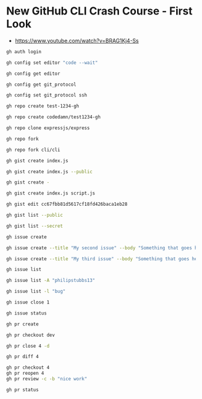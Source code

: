 # New GitHub CLI Crash Course - First Look

* <https://www.youtube.com/watch?v=BRAG1Kj4-Ss>

```bash
gh auth login
```

```bash
gh config set editor "code --wait"
```

```bash
gh config get editor
```

```bash
gh config get git_protocol
```

```bash
gh config set git_protocol ssh
```

```bash
gh repo create test-1234-gh
```

```bash
gh repo create codedamn/test1234-gh
```

```bash
gh repo clone expressjs/express
```

```bash
gh repo fork
```

```bash
gh repo fork cli/cli
```

```bash
gh gist create index.js
```

```bash
gh gist create index.js --public
```

```bash
gh gist create -
```

```bash
gh gist create index.js script.js
```

```bash
gh gist edit cc67fbb81d5617cf18fd426baca1eb28
```

```bash
gh gist list --public
```

```bash
gh gist list --secret
```

```bash
gh issue create
```

```bash
gh issue create --title "My second issue" --body "Something that goes here"
```

```bash
gh issue create --title "My third issue" --body "Something that goes here" --label "bug,invalid"
```

```bash
gh issue list
```

```bash
gh issue list -A "philipstubbs13"
```

```bash
gh issue list -l "bug"
```

```bash
gh issue close 1
```

```bash
gh issue status
```

```bash
gh pr create
```

```bash
gh pr checkout dev
```

```bash
gh pr close 4 -d
 ```

```bash
gh pr diff 4
```

```bash
gh pr checkout 4
gh pr reopen 4
gh pr review -c -b "nice work"
```

```bash
gh pr status
```
